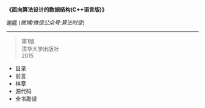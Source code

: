 **《面向算法设计的数据结构(C++语言版)》**

谢勰 (*微博/微信公众号:算法时空*)

---
> 第1版  
清华大学出版社  
2015 

- 目录 
- 前言 
- 样章 
- 源代码 
- 全书勘误 
